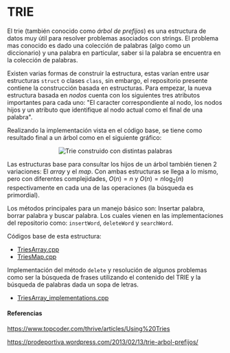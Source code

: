 # TRIE
El trie (también conocido como *árbol de prefijos*) es una estructura de datos muy útil para resolver problemas asociados con strings. El problema mas conocido es dado una colección de palabras (algo como un diccionario) y una palabra en particular, saber si la palabra se encuentra en la colección de palabras.

Existen varias formas de construir la estructura, estas varían entre usar estructuras `struct` o clases `class`, sin embargo, el repositorio presente contiene la construcción basada en estructuras. Para empezar, la nueva estructura basada en *nodos* cuenta con los siguientes tres atributos importantes para cada uno: "El caracter correspondiente al nodo, los nodos hijos y un atributo que identifique al nodo actual como el final de una palabra". 

Realizando la implementación vista en el código base, se tiene como resultado final a un árbol como en el siguiente gráfico:

<p align="center">
  <img src="https://prodeportiva.files.wordpress.com/2013/02/triea.png?w=604" alt="Trie construido con distintas palabras"/>
</p>

Las estructuras base para consultar los hijos de un árbol también tienen 2 variaciones: El *array* y el *map*. Con ambas estructuras se llega a lo mismo, pero con diferentes complejidades, $O(n) = n$ y $O(n) = n\log_{2}(n)$ respectivamente en cada una de las operaciones (la búsqueda es primordial).

Los métodos principales para un manejo básico son: Insertar palabra, borrar palabra y buscar palabra. Los cuales vienen en las implementaciones del repositorio como: `insertWord`, `deleteWord` y `searchWord`.

Códigos base de esta estructura:
* [TriesArray.cpp](https://github.com/AnderMichael/Algoritmica/blob/main/EstructurasDeDatos/TRIE/TriesArray.cpp)
* [TriesMap.cpp](https://github.com/AnderMichael/Algoritmica/blob/main/EstructurasDeDatos/TRIE/TriesMap.cpp)

Implementación del método `delete` y resolución de algunos problemas como ser la búsqueda de frases utilizando el contenido del TRIE y la búsqueda de palabras dada un sopa de letras.
* [TriesArray_implementations.cpp](https://github.com/AnderMichael/Algoritmica/blob/main/EstructurasDeDatos/TRIE/TriesArray_implementations.cpp)

#### Referencias

https://www.topcoder.com/thrive/articles/Using%20Tries

https://prodeportiva.wordpress.com/2013/02/13/trie-arbol-prefijos/
